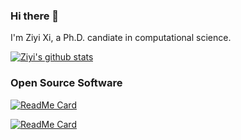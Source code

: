 ### Hi there 👋

I'm Ziyi Xi, a Ph.D. candiate in computational science.

[![Ziyi's github stats](https://github-readme-stats.vercel.app/api?username=ziyixi&show_icons=true&theme=solarized-dark&hide_border=true)](https://github.com/anuraghazra/github-readme-stats)


### Open Source Software

[![ReadMe Card](https://github-readme-stats.vercel.app/api/pin/?username=ziyixi&repo=pyfk&show_icons=true&theme=solarized-dark&hide_border=true&show_owner=true)](https://github.com/ziyixi/pyfk)

[![ReadMe Card](https://github-readme-stats.vercel.app/api/pin/?username=ziyixi&repo=Parallel-simulated-annealing&show_icons=true&theme=solarized-dark&hide_border=true&show_owner=true)](https://github.com/ziyixi/Parallel-simulated-annealing)

